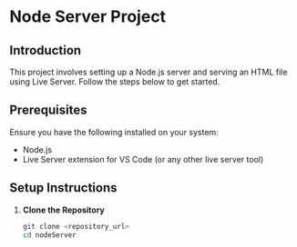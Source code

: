 # Node Server Project

## Introduction

This project involves setting up a Node.js server and serving an HTML file using Live Server. Follow the steps below to get started.

## Prerequisites

Ensure you have the following installed on your system:
- Node.js
- Live Server extension for VS Code (or any other live server tool)

## Setup Instructions

1. **Clone the Repository**
   ```sh
   git clone <repository_url>
   cd nodeServer
